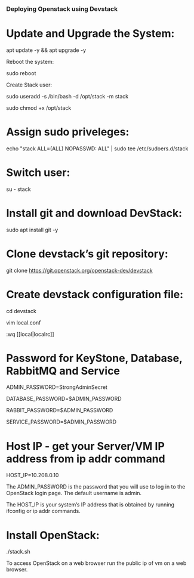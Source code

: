 ### Deploying Openstack using Devstack

# Update and Upgrade the System:

apt update -y && apt upgrade -y

Reboot the system:

sudo reboot

Create Stack user:

sudo useradd -s /bin/bash -d /opt/stack -m stack

sudo chmod +x /opt/stack

# Assign sudo priveleges:
echo "stack ALL=(ALL) NOPASSWD: ALL" | sudo tee /etc/sudoers.d/stack

# Switch user:
su - stack

# Install git and download DevStack:
sudo apt install git -y

# Clone devstack’s git repository:
git clone https://git.openstack.org/openstack-dev/devstack

# Create devstack configuration file:
cd devstack

vim local.conf

:wq
[[local|localrc]]

# Password for KeyStone, Database, RabbitMQ and Service
ADMIN_PASSWORD=StrongAdminSecret

DATABASE_PASSWORD=$ADMIN_PASSWORD

RABBIT_PASSWORD=$ADMIN_PASSWORD

SERVICE_PASSWORD=$ADMIN_PASSWORD

# Host IP - get your Server/VM IP address from ip addr command
HOST_IP=10.208.0.10

The ADMIN_PASSWORD is the password that you will use to log in to the OpenStack login page. The default username is admin.

The HOST_IP is your system’s IP address that is obtained by running ifconfig or ip addr commands.

# Install OpenStack:
./stack.sh

To access OpenStack on a web browser run the public ip of vm on a web browser.
